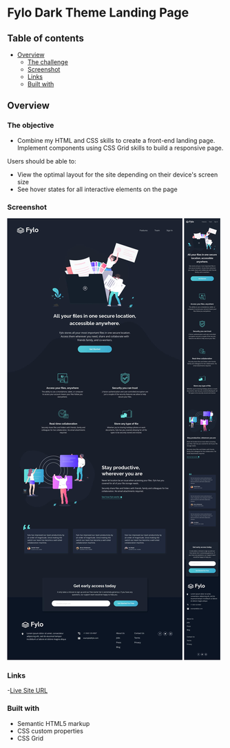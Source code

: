 # Fylo Dark Theme Landing Page

## Table of contents

- [Overview](#overview)
  - [The challenge](#the-challenge)
  - [Screenshot](#screenshot)
  - [Links](#links)
  - [Built with](#built-with)

## Overview

### The objective
- Combine my HTML and CSS skills to create a front-end landing page. Implement components using CSS Grid skills to build a responsive page.

Users should be able to:
- View the optimal layout for the site depending on their device's screen size
- See hover states for all interactive elements on the page

### Screenshot

![Desktop-version](./design/desktop-design.jpg)
![Mobile-version](./design/mobile-design.jpg)

### Links

-[Live Site URL](https://mitp7.github.io/Fylo-LandingPage/)

### Built with

- Semantic HTML5 markup
- CSS custom properties
- CSS Grid

